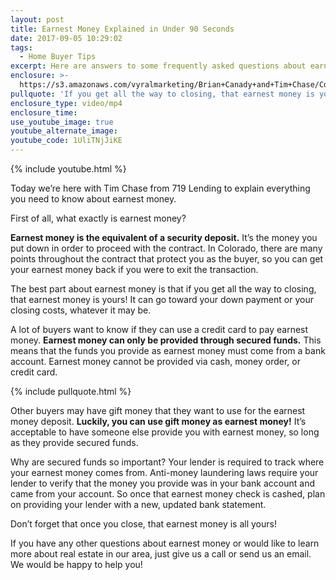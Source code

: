 ```yaml
---
layout: post
title: Earnest Money Explained in Under 90 Seconds
date: 2017-09-05 10:29:02
tags:
  - Home Buyer Tips
excerpt: Here are answers to some frequently asked questions about earnest money.
enclosure: >-
  https://s3.amazonaws.com/vyralmarketing/Brian+Canady+and+Tim+Chase/Colorado+Springs+Real+Estate+Earnest+Money.mp4
pullquote: 'If you get all the way to closing, that earnest money is yours!'
enclosure_type: video/mp4
enclosure_time:
use_youtube_image: true
youtube_alternate_image:
youtube_code: 1UliTNjJiKE
---
```



{% include youtube.html %}

Today we’re here with Tim Chase from 719 Lending to explain everything you need to know about earnest money.&nbsp;

First of all, what exactly is earnest money?&nbsp;

**Earnest money is the equivalent of a security deposit.** It’s the money you put down in order to proceed with the contract. In Colorado, there are many points throughout the contract that protect you as the buyer, so you can get your earnest money back if you were to exit the transaction.&nbsp;

The best part about earnest money is that if you get all the way to closing, that earnest money is yours! It can go toward your down payment or your closing costs, whatever it may be.

A lot of buyers want to know if they can use a credit card to pay earnest money. **Earnest money can only be provided through secured funds.** This means that the funds you provide as earnest money must come from a bank account. Earnest money cannot be provided via cash, money order, or credit card.

{% include pullquote.html %}

Other buyers may have gift money that they want to use for the earnest money deposit. **Luckily, you can use gift money as earnest money!** It’s acceptable to have someone else provide you with earnest money, so long as they provide secured funds.

Why are secured funds so important? Your lender is required to track where your earnest money comes from. Anti-money laundering laws require your lender to verify that the money you provide was in your bank account and came from your account. So once that earnest money check is cashed, plan on providing your lender with a new, updated bank statement.

Don’t forget that once you close, that earnest money is all yours!

If you have any other questions about earnest money or would like to learn more about real estate in our area, just give us a call or send us an email. We would be happy to help you!